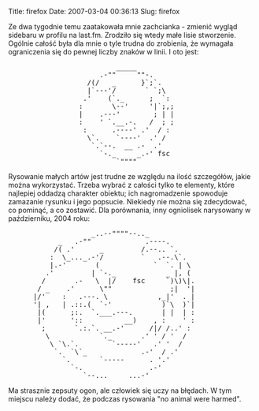 Title: firefox
Date: 2007-03-04 00:36:13
Slug: firefox

<p>Ze dwa tygodnie temu zaatakowała mnie zachcianka - zmienić wygląd sidebaru w profilu na last.fm. Zrodziło się wtedy małe lisie stworzenie. Ogólnie całość była dla mnie o tyle trudna do zrobienia, że wymagała ograniczenia się do pewnej liczby znaków w linii. I oto jest:</p>
<pre>
                          _____
                      .-""     ""-.
                   /(/   _      }`;`.
                   |`---'/       ` `;\
                  .'    (`._      ;  `:
                 :       \--'     '|`;,;
                 |    .---'        ; | |
                 :    ' `.__.-.   /  ; ;
                  :      .----' .'  / :
                   \`.    `----'  .' /
                    `.`--.  __ .-  .'
                      `-._     _.-' fsc
                          `""""
</pre>
<p>Rysowanie małych artów jest trudne ze względu na ilość szczegółów, jakie można wykorzystać. Trzeba wybrać z całości tylko te elementy, które najlepiej oddadzą charakter obiektu; ich nagromadzenie spowoduje zamazanie rysunku i jego popsucie. Niekiedy nie można się zdecydować, co pominąć, a co zostawić. Dla porównania, inny ogniolisek narysowany w październiku, 2004 roku:</p>
<pre>
                    _..--""""--.._
            _   .-""             .----.
           /( .'      _         /.--.. `.
          :  \_..._.-'/         `   .--.\`.
          |.-'       (             `  `. | \
         .'         | `-._            _ |, (
        /       .-   \  |/    fsc     `)\)\|.
       / _    .'      \""              ;|  '|
      |/'    :   .---. \            ,_|'  . |
      '| ,   | .::.(  `-'            )`\  )`|
       |(      ;:.  `.___.---.       | |  | :
       |'      '::          __)    , :    ' :
        ;       `.:.`. __.-'      /|/ /..' :
         \            `._       .' ' / '  /
          \ `\.`.        `-----'   .' '  /
           `.  `\`_             .-'  / .'
             `.       `-----      . '.'
               `-.                .-'
                  `--..._____...-' 
</pre>
<p>Ma strasznie zepsuty ogon, ale człowiek się uczy na błędach. W tym miejscu należy dodać, że podczas rysowania "no animal were harmed".</p>
